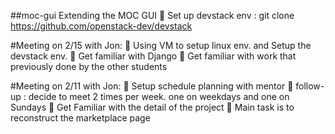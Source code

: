##moc-gui
Extending the MOC GUI
	Set up devstack env : git clone https://github.com/openstack-dev/devstack

#Meeting on 2/15 with Jon:
	Using VM to setup linux env. and Setup the devstack env.
	Get familiar with Django 
	Get familiar with work that previously done by the other students



#Meeting on 2/11 with Jon:
	Setup schedule planning with mentor
	follow-up : decide to meet 2 times per week. one on weekdays and one on Sundays
	Get Familiar with the detail of the project
	Main task is to reconstruct the marketplace page


